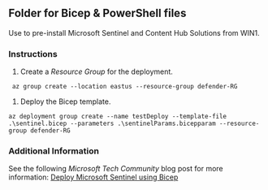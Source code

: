 ## Folder for Bicep & PowerShell files 

Use to pre-install Microsoft Sentinel and Content Hub Solutions from WIN1.

### Instructions

1. Create a *Resource Group* for the deployment.

```azurecli
 az group create --location eastus --resource-group defender-RG
```

1. Deploy the Bicep template.

```azurecli
az deployment group create --name testDeploy --template-file .\sentinel.bicep --parameters .\sentinelParams.bicepparam --resource-group defender-RG
```

### Additional Information

See the following *Microsoft Tech Community* blog post for more information: [Deploy Microsoft Sentinel using Bicep](https://techcommunity.microsoft.com/blog/microsoftsentinelblog/deploy-microsoft-sentinel-using-bicep/4270970)
